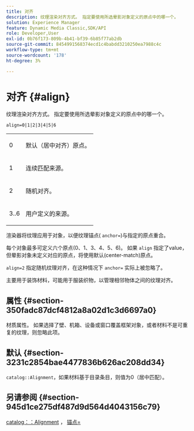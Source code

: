 ```yaml
---
title: 对齐
description: 纹理渲染对齐方式。 指定要使用所选晕影对象定义的原点中的哪一个。
solution: Experience Manager
feature: Dynamic Media Classic,SDK/API
role: Developer,User
exl-id: 0b76f173-809b-4b41-bf39-6b85f77ab2db
source-git-commit: 8454991568374ecd1c4babdd3210250ea7988c4c
workflow-type: tm+mt
source-wordcount: '178'
ht-degree: 3%

---
```


# 对齐 {#align}

纹理渲染对齐方式。 指定要使用所选晕影对象定义的原点中的哪一个。

`align=0|1|2|3|4|5|6`

<table id="simpletable_D15233999E35488EB2F933BD72798E2F"> 
 <tr class="strow"> 
  <td class="stentry"> <p>0 </p></td> 
  <td class="stentry"> <p>默认（居中对齐）原点。 </p></td> 
 </tr> 
 <tr class="strow"> 
  <td class="stentry"> <p>1 </p></td> 
  <td class="stentry"> <p>连续匹配来源。 </p></td> 
 </tr> 
 <tr class="strow"> 
  <td class="stentry"> <p>2 </p></td> 
  <td class="stentry"> <p>随机对齐。 </p></td> 
 </tr> 
 <tr class="strow"> 
  <td class="stentry"> <p>3..6 </p></td> 
  <td class="stentry"> <p>用户定义的来源。 </p></td> 
 </tr> 
</table>

渲染器将纹理应用于对象，以便纹理锚点( `anchor=`)与指定的原点重合。

每个对象最多可定义六个原点(0、1、3、4、5、6)。 如果 `align` 指定了value，但晕影对象未定义对应的原点，将使用默认(center-match)原点。

`align=2` 指定随机纹理对齐，在这种情况下 `anchor=` 实际上被忽略了。

主要用于装饰材料，可能用于服装织物，以管理相邻物体之间的纹理对齐。

## 属性 {#section-350fadc87dcf4812a8a02d1c3d6697a0}

材质属性。 如果选择了壁、机箱、设备或窗口覆盖框架对象，或者材料不是可重复的纹理，则忽略此项。

## 默认 {#section-3231c2854bae4477836b626ac208dd34}

`catalog::Alignment`，如果材料基于目录条目，则值为0（居中匹配）。

## 另请参阅 {#section-945d1ce275df487d9d564d4043156c79}

[catalog：：Alignment](../../../../../ir-api/material-cat/image-rendering-api-ref/c-ir-material-catalog/c-ir-material-data-reference/r-ir-alignment.md#reference-e52152e8dc244d0aa13b40c615d0f399) ， [锚点=](../../../../../ir-api/http-protocol/image-rendering-api-ref/c-ir-http-protocol-ref/c-ir-http-protocol-command-reference/r-ir-http-anchor.md#reference-d53923d785c9442997dc7f2199524c26)
